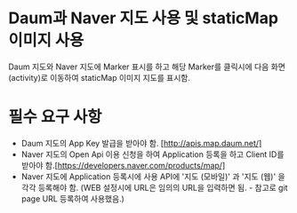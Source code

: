 # **Daum과 Naver 지도 사용 및 staticMap 이미지 사용**

Daum 지도와 Naver 지도에 Marker 표시를 하고 해당 Marker를 클릭시에 다음 화면(activity)로 이동하여 staticMap 이미지 지도를 표시함.

필수 요구 사항
==
- Daum 지도의 App Key 발급을 받아야 함. [http://apis.map.daum.net/]
- Naver 지도의 Open Api 이용 신청을 하여 Application 등록을 하고 Client ID를 받아야 함.[https://developers.naver.com/products/map/]
- Naver 지도에 Application 등록시에 사용 API에 '지도 (모바일)' 과 '지도 (웹)' 을 각각 등록해야 함. (WEB 설정시에 URL은 임의의 URL을 입력하면 됨. - 참고로 git page URL 등록하여 사용했음.)

